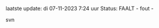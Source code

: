 laatste update: 
di 07-11-2023  7:24   uur 
Status: FAALT - fout - 
<div class="service R">svn</div>